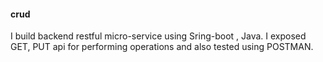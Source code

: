 #### crud

I build backend restful micro-service using Sring-boot , Java. I exposed GET, PUT api for performing operations
and also tested using POSTMAN.
